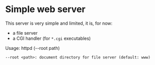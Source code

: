 Simple web server
=================

This server is very simple and limited, it is, for now:
- a file server
- a CGI handler (for `*.cgi` executables)

Usage:
	httpd (--root path)

	--root <path>: document directory for file server (default: www)

